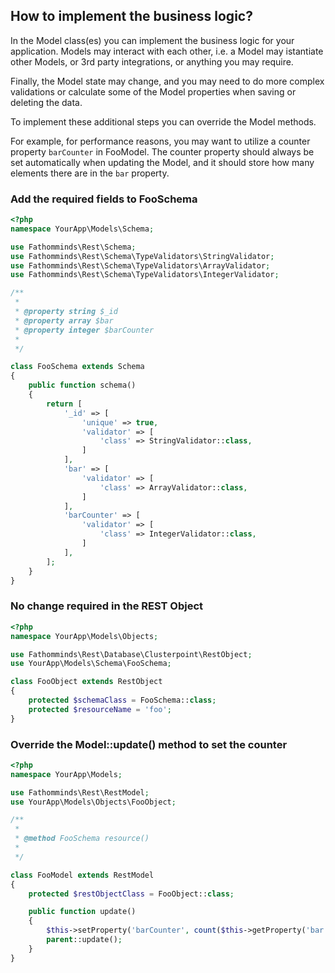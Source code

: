 ## How to implement the business logic? ##

In the Model class(es) you can implement the business logic for your application. Models may interact with each other, i.e. a Model may istantiate other Models, or 3rd party integrations, or anything you may require.

Finally, the Model state may change, and you may need to do more complex validations or calculate some of the Model properties when saving or deleting the data.

To implement these additional steps you can override the Model methods.

For example, for performance reasons, you may want to utilize a counter property `barCounter` in FooModel. The counter property should always be set automatically when updating the Model, and it should store how many elements there are in the `bar` property.

### Add the required fields to FooSchema ###

```php
<?php
namespace YourApp\Models\Schema;

use Fathomminds\Rest\Schema;
use Fathomminds\Rest\Schema\TypeValidators\StringValidator;
use Fathomminds\Rest\Schema\TypeValidators\ArrayValidator;
use Fathomminds\Rest\Schema\TypeValidators\IntegerValidator;

/**
 *
 * @property string $_id
 * @property array $bar
 * @property integer $barCounter
 *
 */

class FooSchema extends Schema
{
    public function schema()
    {
        return [
            '_id' => [
                'unique' => true,
                'validator' => [
                    'class' => StringValidator::class,
                ]
            ],
            'bar' => [
                'validator' => [
                    'class' => ArrayValidator::class,
                ]
            ],
            'barCounter' => [
                'validator' => [
                    'class' => IntegerValidator::class,
                ]
            ],
        ];
    }
}

```

### No change required in the REST Object ###

```php
<?php
namespace YourApp\Models\Objects;

use Fathomminds\Rest\Database\Clusterpoint\RestObject;
use YourApp\Models\Schema\FooSchema;

class FooObject extends RestObject
{
    protected $schemaClass = FooSchema::class;
    protected $resourceName = 'foo';
}

```

### Override the Model::update() method to set the counter ###

```php
<?php
namespace YourApp\Models;

use Fathomminds\Rest\RestModel;
use YourApp\Models\Objects\FooObject;

/**
 *
 * @method FooSchema resource()
 *
 */

class FooModel extends RestModel
{
    protected $restObjectClass = FooObject::class;

    public function update()
    {
        $this->setProperty('barCounter', count($this->getProperty('bar')));
        parent::update();
    }
}

```
